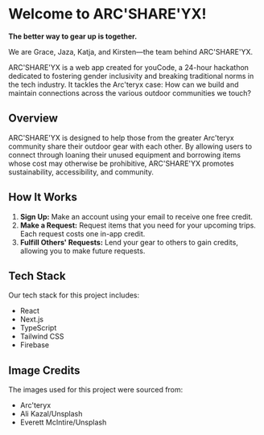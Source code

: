 # Welcome to ARC'SHARE'YX!

**The better way to gear up is together.**

We are Grace, Jaza, Katja, and Kirsten&mdash;the team behind ARC'SHARE'YX.

ARC'SHARE'YX is a web app created for youCode, a 24-hour hackathon dedicated to fostering gender inclusivity and breaking traditional norms in the tech industry. It tackles the Arc'teryx case: How can we build and maintain connections across the various outdoor communities we touch?

## Overview

ARC'SHARE'YX is designed to help those from the greater Arc'teryx community share their outdoor gear with each other. By allowing users to connect through loaning their unused equipment and borrowing items whose cost may otherwise be prohibitive, ARC'SHARE'YX promotes sustainability, accessibility, and community.

## How It Works

1. **Sign Up:** Make an account using your email to receive one free credit.
2. **Make a Request:** Request items that you need for your upcoming trips. Each request costs one in-app credit.
3. **Fulfill Others' Requests:** Lend your gear to others to gain credits, allowing you to make future requests.

## Tech Stack

Our tech stack for this project includes:

- React
- Next.js
- TypeScript
- Tailwind CSS
- Firebase

## Image Credits

The images used for this project were sourced from:

- Arc'teryx
- Ali Kazal/Unsplash
- Everett McIntire/Unsplash
